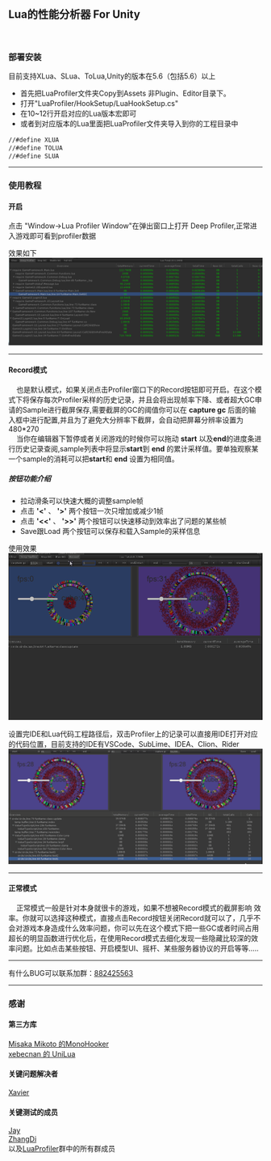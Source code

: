 ## Lua的性能分析器 For Unity
<br/>

### 部署安装
目前支持XLua、SLua、ToLua,Unity的版本在5.6（包括5.6）以上


- 首先把LuaProfiler文件夹Copy到Assets 非Plugin、Editor目录下。
- 打开"LuaProfiler/HookSetup/LuaHookSetup.cs"
- 在10~12行开启对应的Lua版本宏即可
- 或者到对应版本的Lua里面把LuaProfiler文件夹导入到你的工程目录中

``` 
//#define XLUA
//#define TOLUA
//#define SLUA
``` 


----------


### 使用教程

#### 开启

点击 "Window->Lua Profiler Window"在弹出窗口上打开 Deep Profiler,正常进入游戏即可看到profiler数据

效果如下
![](doc/profiler.png)
<br/>

---
#### Record模式
&nbsp;&nbsp;&nbsp;&nbsp;也是默认模式，如果关闭点击Profiler窗口下的Record按钮即可开启。在这个模式下将保存每次Profiler采样的历史记录，并且会将出现帧率下降、或者超大GC申请的Sample进行截屏保存,需要截屏的GC的阈值你可以在 __capture gc__ 后面的输入框中进行配置,并且为了避免大分辨率下截屏，会自动把屏幕分辨率设置为480*270<br/>
&nbsp;&nbsp;&nbsp;&nbsp;当你在编辑器下暂停或者关闭游戏的时候你可以拖动 __start__ 以及**end**的进度条进行历史记录查阅,sample列表中将显示**start**到 **end** 的累计采样值。要单独观察某一个sample的消耗可以把**start**和 __end__ 设置为相同值。

##### 按钮功能介绍


- 拉动滑条可以快速大概的调整sample帧
- 点击 __'<'__ 、 __'>'__ 两个按钮一次只增加或减少1帧
- 点击 __'<<'__ 、 __'>>'__ 两个按钮可以快速移动到效率出了问题的某些帧
- Save跟Load 两个按钮可以保存和载入Sample的采样信息

使用效果
![](doc/profiler.gif)
<br/>

设置完IDE和Lua代码工程路径后，双击Profiler上的记录可以直接用IDE打开对应的代码位置，目前支持的IDE有VSCode、SubLime、IDEA、Clion、Rider
![](doc/toide.gif)
<br/>

---
#### 正常模式
&nbsp;&nbsp;&nbsp;&nbsp;正常模式一般是针对本身就很卡的游戏，如果不想被Record模式的截屏影响
效率。你就可以选择这种模式，直接点击Record按钮关闭Record就可以了，几乎不会对游戏本身造成什么效率问题，你可以先在这个模式下把一些GC或者时间占用超长的明显函数进行优化后，在使用Record模式去细化发现一些隐藏比较深的效率问题。比如点击某些按钮、开启模型UI、摇杆、某些服务器协议的开启等等.....
<br/>


---
有什么BUG可以联系加群：[882425563](https://jq.qq.com/?_wv=1027&k=5QkOBSc)

---
### 感谢

#### 第三方库
[Misaka Mikoto 的MonoHooker](https://github.com/easy66/MonoHooker) <br/>
[xebecnan 的 UniLua](https://github.com/xebecnan/UniLua) <br/>

#### 关键问题解决者
[Xavier](https://github.com/starwing)

#### 关键测试的成员
[Jay](https://github.com/Jayatubi) <br/>
[ZhangDi](https://github.com/ZhangDi2018) <br/>
以及[LuaProfiler](https://jq.qq.com/?_wv=1027&k=5QkOBSc)群中的所有群成员
